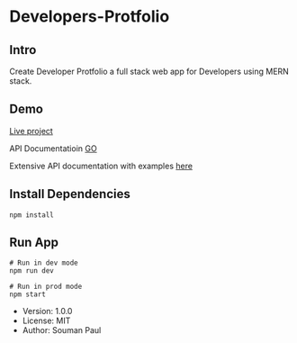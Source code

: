 # Developers-Protfolio

## Intro
 Create Developer Protfolio a full stack web app for Developers using MERN stack.




## Demo 
  
[Live project](https://developersprofile.herokuapp.com/)

API Documentatioin [GO](https://github.com/soumanpaul/Developers-profile-fullstack-app/blob/master/API%20Docs/doc.md)

Extensive API documentation with examples [here](https://documenter.getpostman.com/view/5731747/SWLYDBiQ?version=latest#bb9e7694-8e53-4f33-b833-6dbab3727a3f)




## Install Dependencies
```
npm install
```

## Run App 
```
# Run in dev mode
npm run dev

# Run in prod mode
npm start
```




- Version: 1.0.0
- License: MIT
- Author: Souman Paul

